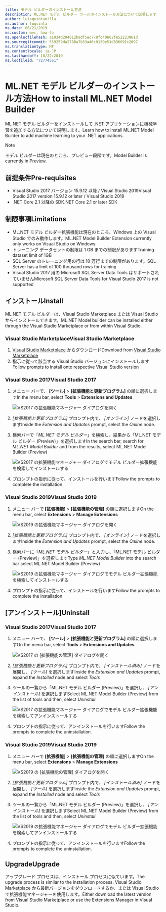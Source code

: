 ```yaml
---
title: モデル ビルダーのインストール方法
description: ML.NET モデル ビルダー ツールのインストール方法について説明します
author: luisquintanilla
ms.author: luquinta
ms.date: 06/21/2019
ms.custom: mvc, how-to
ms.openlocfilehash: a1034d294012b8df5ec778fc40602fe52223961d
ms.sourcegitcommit: 559259da2738a7b33a46c0130e51d336091c2097
ms.translationtype: HT
ms.contentlocale: ja-JP
ms.lasthandoff: 10/22/2019
ms.locfileid: "72774561"
---
```

# <a name="how-to-install-mlnet-model-builder"></a><span data-ttu-id="e3bd8-103">ML.NET モデル ビルダーのインストール方法</span><span class="sxs-lookup"><span data-stu-id="e3bd8-103">How to install ML.NET Model Builder</span></span>

<span data-ttu-id="e3bd8-104">ML.NET モデル ビルダーをインストールして .NET アプリケーションに機械学習を追加する方法について説明します。</span><span class="sxs-lookup"><span data-stu-id="e3bd8-104">Learn how to install ML.NET Model Builder to add machine learning to your .NET applications.</span></span>

> [!NOTE]
> <span data-ttu-id="e3bd8-105">モデル ビルダーは現在のところ、プレビュー段階です。</span><span class="sxs-lookup"><span data-stu-id="e3bd8-105">Model Builder is currently in Preview.</span></span>

## <a name="pre-requisites"></a><span data-ttu-id="e3bd8-106">前提条件</span><span class="sxs-lookup"><span data-stu-id="e3bd8-106">Pre-requisites</span></span>

- <span data-ttu-id="e3bd8-107">Visual Studio 2017 バージョン 15.9.12 以降 / Visual Studio 2019</span><span class="sxs-lookup"><span data-stu-id="e3bd8-107">Visual Studio 2017 version 15.9.12 or later / Visual Studio 2019</span></span>
- <span data-ttu-id="e3bd8-108">.NET Core 2.1 以降の SDK</span><span class="sxs-lookup"><span data-stu-id="e3bd8-108">.NET Core 2.1 or later SDK</span></span>

## <a name="limitations"></a><span data-ttu-id="e3bd8-109">制限事項</span><span class="sxs-lookup"><span data-stu-id="e3bd8-109">Limitations</span></span>

- <span data-ttu-id="e3bd8-110">ML.NET モデル ビルダー拡張機能は現在のところ、Windows 上の Visual Studio でのみ動作します。</span><span class="sxs-lookup"><span data-stu-id="e3bd8-110">ML.NET Model Builder Extension currently only works on Visual Studio on Windows.</span></span>
- <span data-ttu-id="e3bd8-111">トレーニング データセットの制限は 1 GB までの制限があります</span><span class="sxs-lookup"><span data-stu-id="e3bd8-111">Training dataset limit of 1GB</span></span>
- <span data-ttu-id="e3bd8-112">SQL Server のトレーニング用の行は 10 万行までの制限があります。</span><span class="sxs-lookup"><span data-stu-id="e3bd8-112">SQL Server has a limit of 100 thousand rows for training</span></span>
- <span data-ttu-id="e3bd8-113">Visual Studio 2017 用の Microsoft SQL Server Data Tools はサポートされていません</span><span class="sxs-lookup"><span data-stu-id="e3bd8-113">Microsoft SQL Server Data Tools for Visual Studio 2017 is not supported</span></span>

## <a name="install"></a><span data-ttu-id="e3bd8-114">インストール</span><span class="sxs-lookup"><span data-stu-id="e3bd8-114">Install</span></span>

<span data-ttu-id="e3bd8-115">ML.NET モデル ビルダーは、Visual Studio Marketplace または Visual Studio からインストールできます。</span><span class="sxs-lookup"><span data-stu-id="e3bd8-115">ML.NET Model builder can be installed either through the Visual Studio Marketplace or from within Visual Studio.</span></span>

### <a name="visual-studio-marketplace"></a><span data-ttu-id="e3bd8-116">Visual Studio Marketplace</span><span class="sxs-lookup"><span data-stu-id="e3bd8-116">Visual Studio Marketplace</span></span>

1. <span data-ttu-id="e3bd8-117">[Visual Studio Marketplace](https://marketplace.visualstudio.com/items?itemName=MLNET.07) からダウンロード</span><span class="sxs-lookup"><span data-stu-id="e3bd8-117">Download from [Visual Studio Marketplace](https://marketplace.visualstudio.com/items?itemName=MLNET.07)</span></span>
1. <span data-ttu-id="e3bd8-118">指示に従って該当する Visual Studio バージョンにインストールします</span><span class="sxs-lookup"><span data-stu-id="e3bd8-118">Follow prompts to install onto respective Visual Studio version</span></span>

### <a name="visual-studio-2017"></a><span data-ttu-id="e3bd8-119">Visual Studio 2017</span><span class="sxs-lookup"><span data-stu-id="e3bd8-119">Visual Studio 2017</span></span>

1. <span data-ttu-id="e3bd8-120">メニュー バーで、 **[ツール]**  >  **[拡張機能と更新プログラム]** の順に選択します</span><span class="sxs-lookup"><span data-stu-id="e3bd8-120">In the menu bar, select **Tools** > **Extensions and Updates**</span></span>

    ![VS2017 の拡張機能マネージャー ダイアログを開く](./media/install-model-builder/vs2017-open-extensions-manager.png)

1. <span data-ttu-id="e3bd8-122">*[拡張機能と更新プログラム]* プロンプト内で、 *[オンライン]* ノードを選択します</span><span class="sxs-lookup"><span data-stu-id="e3bd8-122">Inside the *Extension and Updates* prompt, select the *Online* node.</span></span>
1. <span data-ttu-id="e3bd8-123">検索バーで「*ML.NET モデル ビルダー*」を検索し、結果から「ML.NET モデル ビルダー (Preview)」を選択します</span><span class="sxs-lookup"><span data-stu-id="e3bd8-123">In the search bar, search for *ML.NET Model Builder* and from the results, select ML.NET Model Builder (Preview)</span></span>

    ![VS2017 の拡張機能マネージャー ダイアログでモデル ビルダー拡張機能を検索してインストールする](./media/install-model-builder/vs2017-install-model-builder.png)

1. <span data-ttu-id="e3bd8-125">プロンプトの指示に従って、インストールを行います</span><span class="sxs-lookup"><span data-stu-id="e3bd8-125">Follow the prompts to complete the installation</span></span>

### <a name="visual-studio-2019"></a><span data-ttu-id="e3bd8-126">Visual Studio 2019</span><span class="sxs-lookup"><span data-stu-id="e3bd8-126">Visual Studio 2019</span></span>

1. <span data-ttu-id="e3bd8-127">メニュー バーで **[拡張機能]**  >  **[拡張機能の管理]** の順に選択します</span><span class="sxs-lookup"><span data-stu-id="e3bd8-127">On the menu bar, select **Extensions** > **Manage Extensions**</span></span>

    ![VS2019 の拡張機能マネージャー ダイアログを開く](./media/install-model-builder/vs2019-open-extensions-manager.png)

1. <span data-ttu-id="e3bd8-129">*[拡張機能と更新プログラム]* プロンプト内で、 *[オンライン]* ノードを選択します</span><span class="sxs-lookup"><span data-stu-id="e3bd8-129">Inside the *Extension and Updates* prompt, select the *Online* node.</span></span>
1. <span data-ttu-id="e3bd8-130">検索バーに「*ML.NET モデル ビルダー*」と入力し、「ML.NET モデル ビルダー (Preview)」を選択します</span><span class="sxs-lookup"><span data-stu-id="e3bd8-130">Type *ML.NET Model Builder* into the search bar select ML.NET Model Builder (Preview)</span></span>

    ![VS2019 の拡張機能マネージャー ダイアログでモデル ビルダー拡張機能を検索してインストールする](./media/install-model-builder/vs2019-install-model-builder.png)

1. <span data-ttu-id="e3bd8-132">プロンプトの指示に従って、インストールを行います</span><span class="sxs-lookup"><span data-stu-id="e3bd8-132">Follow the prompts to complete the installation</span></span>

## <a name="uninstall"></a><span data-ttu-id="e3bd8-133">[アンインストール]</span><span class="sxs-lookup"><span data-stu-id="e3bd8-133">Uninstall</span></span>

### <a name="visual-studio-2017"></a><span data-ttu-id="e3bd8-134">Visual Studio 2017</span><span class="sxs-lookup"><span data-stu-id="e3bd8-134">Visual Studio 2017</span></span>

1. <span data-ttu-id="e3bd8-135">メニュー バーで、 **[ツール]**  >  **[拡張機能と更新プログラム]** の順に選択します</span><span class="sxs-lookup"><span data-stu-id="e3bd8-135">On the menu bar, select **Tools** > **Extensions and Updates**</span></span>

    ![VS2017 の [拡張機能の管理] ダイアログを開く](./media/install-model-builder/vs2017-open-extensions-manager.png)

1. <span data-ttu-id="e3bd8-137">*[拡張機能と更新プログラム]* プロンプト内で、 *[インストール済み]* ノードを展開し、 *[ツール]* を選択します</span><span class="sxs-lookup"><span data-stu-id="e3bd8-137">Inside the *Extension and Updates* prompt, expand the *Installed* node and select *Tools*</span></span>
1. <span data-ttu-id="e3bd8-138">ツールの一覧から「ML.NET モデル ビルダー (Preview)」を選択し、 *[アンインストール]* を選択します</span><span class="sxs-lookup"><span data-stu-id="e3bd8-138">Select ML.NET Model Builder (Preview) from the list of tools and then, select *Uninstall*</span></span>

    ![VS2017 の拡張機能マネージャー ダイアログでモデル ビルダー拡張機能を検索してアンインストールする](./media/install-model-builder/vs2017-uninstall-model-builder.png)

1. <span data-ttu-id="e3bd8-140">プロンプトの指示に従って、アンインストールを行います</span><span class="sxs-lookup"><span data-stu-id="e3bd8-140">Follow the prompts to complete the uninstallation.</span></span>

### <a name="visual-studio-2019"></a><span data-ttu-id="e3bd8-141">Visual Studio 2019</span><span class="sxs-lookup"><span data-stu-id="e3bd8-141">Visual Studio 2019</span></span>

1. <span data-ttu-id="e3bd8-142">メニュー バーで **[拡張機能]**  >  **[拡張機能の管理]** の順に選択します</span><span class="sxs-lookup"><span data-stu-id="e3bd8-142">On the menu bar, select **Extensions** > **Manage Extensions**</span></span>

    ![VS2019 の [拡張機能の管理] ダイアログを開く](./media/install-model-builder/vs2019-open-extensions-manager.png)

1. <span data-ttu-id="e3bd8-144">*[拡張機能と更新プログラム]* プロンプト内で、 *[インストール済み]* ノードを展開し、 *[ツール]* を選択します</span><span class="sxs-lookup"><span data-stu-id="e3bd8-144">Inside the *Extension and Updates* prompt, expand the *Installed* node and select *Tools*</span></span>
1. <span data-ttu-id="e3bd8-145">ツールの一覧から「ML.NET モデル ビルダー (Preview)」を選択し、 *[アンインストール]* を選択します</span><span class="sxs-lookup"><span data-stu-id="e3bd8-145">Select ML.NET Model Builder (Preview) from the list of tools and then, select *Uninstall*</span></span>

    ![VS2019 の拡張機能マネージャー ダイアログでモデル ビルダー拡張機能を検索してアンインストールする](./media/install-model-builder/vs2019-uninstall-model-builder.png)

1. <span data-ttu-id="e3bd8-147">プロンプトの指示に従って、アンインストールを行います</span><span class="sxs-lookup"><span data-stu-id="e3bd8-147">Follow the prompts to complete the uninstallation.</span></span>

## <a name="upgrade"></a><span data-ttu-id="e3bd8-148">Upgrade</span><span class="sxs-lookup"><span data-stu-id="e3bd8-148">Upgrade</span></span>

<span data-ttu-id="e3bd8-149">アップグレード プロセスは、インストール プロセスに似ています。</span><span class="sxs-lookup"><span data-stu-id="e3bd8-149">The upgrade process is similar to the installation process.</span></span> <span data-ttu-id="e3bd8-150">Visual Studio Marketplace から最新バージョンをダウンロードするか、または Visual Studio で拡張機能マネージャーを使用します。</span><span class="sxs-lookup"><span data-stu-id="e3bd8-150">Either download the latest version from Visual Studio Marketplace or use the Extensions Manager in Visual Studio.</span></span>

